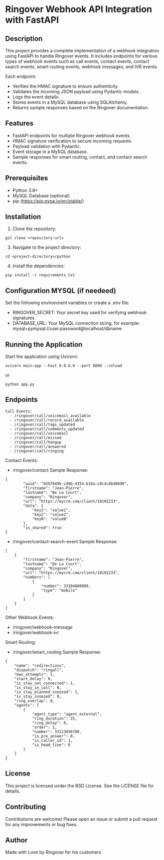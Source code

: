 Ringover Webhook API Integration with FastAPI
==============================================

Description
-----------
This project provides a complete implementation of a webhook integration using FastAPI to handle Ringover events.
It includes endpoints for various types of webhook events such as call events, contact events, contact search events,
smart routing events, webhook messages, and IVR events.

Each endpoint:
  - Verifies the HMAC signature to ensure authenticity.
  - Validates the incoming JSON payload using Pydantic models.
  - Logs the event details.
  - Stores events in a MySQL database using SQLAlchemy.
  - Returns sample responses based on the Ringover documentation.

Features
--------
- FastAPI endpoints for multiple Ringover webhook events.
- HMAC signature verification to secure incoming requests.
- Payload validation with Pydantic.
- Event storage in a MySQL database.
- Sample responses for smart routing, contact, and contact search events.

Prerequisites
-------------
- Python 3.8+
- MySQL Database (optional)
- pip (https://pip.pypa.io/en/stable/)

Installation
------------
1. Clone the repository:
```
git clone <repository-url>
```

3. Navigate to the project directory:
```
cd <project-directory>/python
```

4. Install the dependencies:
```
pip install -r requirements.txt
```

Configuration MYSQL (if needeed)
-------------------
Set the following environment variables or create a .env file:

  - RINGOVER_SECRET: Your secret key used for verifying webhook signatures.
  - DATABASE_URL: Your MySQL connection string, for example:
      mysql+pymysql://user:password@localhost/dbname

Running the Application
-----------------------
Start the application using Uvicorn:

```   
uvicorn main:app --host 0.0.0.0 --port 8000 --reload
```
or 
```   
python app.py
```

Endpoints
---------
```
Call Events:
  - /ringover/call/voicemail_available
  - /ringover/call/record_available
  - /ringover/call/tags_updated
  - /ringover/call/comments_updated
  - /ringover/call/voicemail
  - /ringover/call/missed
  - /ringover/call/hangup
  - /ringover/call/answered
  - /ringover/call/ringing
```

Contact Events:
  - /ringover/contact
    Sample Response:
```
{
		"uuid": "b55f949b-c49b-4354-b10a-c8c4cdbd8690",
		"firstname": "Jean-Pierre",
		"lastname": "De La Court",
		"company": "Ringover",
		"url": "https://mycrm.com/client/18192233",
		"data": {
			"key1": "value1",
			"key2": "value2",
			"keyN": "valueN"
		},
		"is_shared": true
}
```
  - /ringover/contact-search-event
    Sample Response:
```
[
	{
		"firstname": "Jean-Pierre",
		"lastname": "De La Court",
		"company": "Ringover",
		"url": "https://mycrm.com/client/18192233",
		"numbers": [
			{
				"number": 33184800000,
				"type": "mobile"
			}
		]	
	}
]
```   
Other Webhook Events:
  - /ringover/webhook-message
  - /ringover/webhook-ivr

Smart Routing:
  - /ringover/smart_routing
    Sample Response:
```
{
	"name": "redirections",
	"dispatch": "ringall",
	"max_attempts": 1,
	"start_delay": 0,
	"is_stay_not_connected": 1,
	"is_stay_in_call": 0,
	"is_stay_planned_snoozed": 1,
	"is_stay_snoozed": 0,
	"ring_overlap": 0,
	"agents": [
		{
			"agent_type": "agent_external",
			"ring_duration": 25,
			"ring_delay": 0,
			"order": 1,
			"number": 33123456789,
			"is_pre_answer": 0,
			"is_caller_id": 1,
			"is_head_line": 0
		}
	]
}      
```
License
-------
This project is licensed under the BSD License. See the LICENSE file for details.

Contributing
------------
Contributions are welcome! Please open an issue or submit a pull request for any improvements or bug fixes.

Author
------
Made with Love by Ringover for his customers
